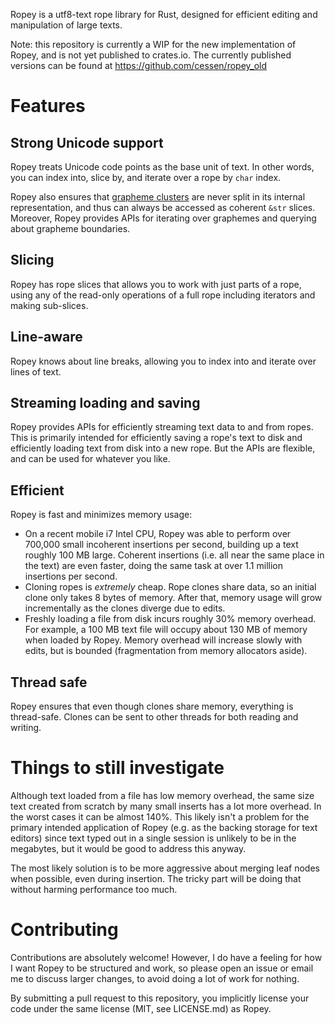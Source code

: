 Ropey is a utf8-text rope library for Rust, designed for efficient editing and
manipulation of large texts.

Note: this repository is currently a WIP for the new implementation of Ropey,
and is not yet published to crates.io.  The currently published versions can be
found at https://github.com/cessen/ropey_old


# Features

## Strong Unicode support
Ropey treats Unicode code points as the base unit of text.  In other words,
you can index into, slice by, and iterate over a rope by `char` index.

Ropey also ensures that [grapheme clusters](https://www.unicode.org/reports/tr29/)
are never split in its internal representation, and thus can always be accessed
as coherent `&str` slices.  Moreover, Ropey provides APIs for iterating over
graphemes and querying about grapheme boundaries.

## Slicing

Ropey has rope slices that allows you to work with just parts of a rope, using
any of the read-only operations of a full rope including iterators and making
sub-slices.


## Line-aware

Ropey knows about line breaks, allowing you to index into and iterate over lines
of text.


## Streaming loading and saving

Ropey provides APIs for efficiently streaming text data to and from ropes.  This
is primarily intended for efficiently saving a rope's text to disk and
efficiently loading text from disk into a new rope.  But the APIs are flexible,
and can be used for whatever you like.


## Efficient

Ropey is fast and minimizes memory usage:

- On a recent mobile i7 Intel CPU, Ropey was able to perform over 700,000 small
  incoherent insertions per second, building up a text roughly 100 MB large.
  Coherent insertions (i.e. all near the same place in the text) are even
  faster, doing the same task at over 1.1 million insertions per second.
- Cloning ropes is _extremely_ cheap.  Rope clones share data, so an initial
  clone only takes 8 bytes of memory.  After that, memory usage will grow
  incrementally as the clones diverge due to edits.
- Freshly loading a file from disk incurs roughly 30% memory overhead.  For
  example, a 100 MB text file will occupy about 130 MB of memory when loaded
  by Ropey.  Memory overhead will increase slowly with edits, but is bounded
  (fragmentation from memory allocators aside).


## Thread safe

Ropey ensures that even though clones share memory, everything is thread-safe.
Clones can be sent to other threads for both reading and writing.


# Things to still investigate

Although text loaded from a file has low memory overhead, the same size text
created from scratch by many small inserts has a lot more overhead.  In the
worst cases it can be almost 140%.  This likely isn't a problem for the primary
intended application of Ropey (e.g. as the backing storage for text editors)
since text typed out in a single session is unlikely to be in the megabytes, but
it would be good to address this anyway.

The most likely solution is to be more aggressive about merging leaf nodes when
possible, even during insertion.  The tricky part will be doing that without
harming performance too much.

# Contributing

Contributions are absolutely welcome!  However, I do have a feeling for how I
want Ropey to be structured and work, so please open an issue or email me to
discuss larger changes, to avoid doing a lot of work for nothing.

By submitting a pull request to this repository, you implicitly license your
code under the same license (MIT, see LICENSE.md) as Ropey.
